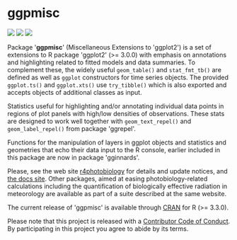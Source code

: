 # ggpmisc #

[![](http://www.r-pkg.org/badges/version/ggpmisc)](https://cran.r-project.org/package=ggpmisc) 
[![](http://cranlogs.r-pkg.org/badges/ggpmisc)](https://cran.r-project.org/package=ggpmisc) 
[![](http://cranlogs.r-pkg.org/badges/grand-total/ggpmisc)](https://cran.r-project.org/package=ggpmisc)

Package '**ggpmisc**' (Miscellaneous Extensions to 'ggplot2') is a set of
extensions to R package 'ggplot2' (>= 3.0.0) with emphasis on annotations and
highlighting related to fitted models and data summaries. To complement these,
the widely useful `geom_table()` and `stat_fmt_tb()` are defined as well as
`ggplot` constructors for time series objects. The provided `ggplot.ts()` and
`ggplot.xts()` use `try_tibble()` which is also exported and accepts objects of
additional classes as input.

Statistics useful for highlighting and/or annotating individual data points 
in regions of plot panels with high/low densities of observations. These stats are designed to work
well together with `geom_text_repel()` and `geom_label_repel()` from package 
'ggrepel'.

Functions for the manipulation of layers in ggplot objects and statistics and
geometries that echo their data input to the R console, earlier included in this
package are now in package 'gginnards'.

Please, see the web site [r4photobiology](http://www.r4photobiology.info) for
details and update notices, and [the docs
site](http://docs.r4photobiology.info/ggpmisc). Other packages, aimed at easing
photobiology-related calculations including the quantification of biologically
effective radiation in meteorology are available as part of a suite described at
the same website.

The current release of 'ggpmisc' is available through
[CRAN](https://cran.r-project.org/package=ggpmisc) for R (>= 3.3.0).

Please note that this project is released with a [Contributor Code of Conduct](CONDUCT.md). By participating in this project you agree to abide by its terms.
